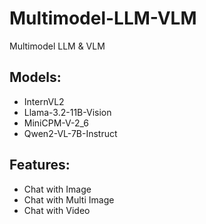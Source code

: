 # Multimodel-LLM-VLM
Multimodel LLM &amp; VLM

## Models:
- InternVL2
- Llama-3.2-11B-Vision
- MiniCPM-V-2_6
- Qwen2-VL-7B-Instruct

## Features:
- Chat with Image
- Chat with Multi Image
- Chat with Video
